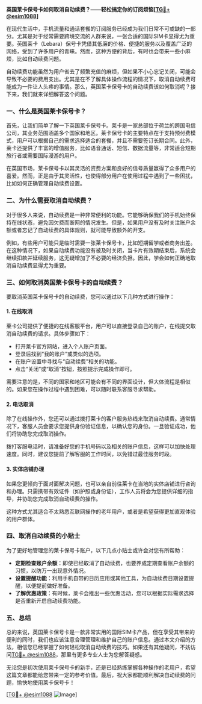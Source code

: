 **英国莱卡保号卡如何取消自动续费？——轻松搞定你的订阅烦恼[[TG💪+ @esim1088](https://t.me/s/esim1088)]**

在现代生活中，手机流量和通话套餐的订阅服务已经成为我们日常不可或缺的一部分。尤其是对于经常需要跨境交流的人群来说，一张合适的国际SIM卡显得尤为重要。英国莱卡（Lebara）保号卡凭借其低廉的价格、便捷的服务以及覆盖广泛的网络，受到了许多用户的青睐。然而，这种方便的背后，有时也会带来一些小麻烦，比如自动续费问题。

自动续费功能虽然为用户省去了频繁充值的麻烦，但如果不小心忘记关闭，可能会导致不必要的费用支出。尤其是在不了解具体操作流程的情况下，取消自动续费可能成为一件让人头疼的事情。那么，英国莱卡保号卡的自动续费该如何取消呢？接下来，我们就来详细解答这个问题。

### 一、什么是英国莱卡保号卡？

首先，让我们简单了解一下英国莱卡保号卡。莱卡是一家总部位于荷兰的跨国电信公司，其业务范围涵盖多个国家和地区。莱卡保号卡的主要特点在于支持预付费模式，用户可以根据自己的需求选择适合的套餐，并且不需要签订长期合同。此外，莱卡还提供了丰富的增值服务，比如语音通话、短信、数据流量等，非常适合短期旅行者或需要国际漫游的用户。

在英国市场，莱卡保号卡以其灵活的资费方案和良好的信号质量赢得了众多用户的喜爱。然而，正是由于其灵活性，也使得部分用户在使用过程中遇到了一些困扰，比如如何正确管理自动续费设置。

### 二、为什么需要取消自动续费？

对于很多人来说，自动续费是一种非常便利的功能。它能够确保我们的手机始终保持在线状态，避免因欠费而断网的情况发生。但是，如果用户没有及时关注账户余额或者忘记了自动续费的具体规则，就可能导致额外的开支。

例如，有些用户可能只是临时需要一张莱卡保号卡，比如短期留学或者商务出差。在这种情况下，如果自动续费功能没有被及时关闭，当卡片有效期结束后，系统会继续扣款并延续服务，这无疑增加了不必要的经济负担。因此，学会如何正确地取消自动续费显得尤为重要。

### 三、如何取消英国莱卡保号卡的自动续费？

要取消英国莱卡保号卡的自动续费，您可以通过以下几种方式进行操作：

#### 1. 在线取消

莱卡公司提供了便捷的在线客服平台，用户可以直接登录自己的账户，在线提交取消自动续费的请求。具体步骤如下：

- 打开莱卡官方网站，进入个人账户页面。
- 登录后找到“我的账户”或类似的选项。
- 在账户设置中寻找与“自动续费”相关的功能。
- 点击“关闭”或“取消”按钮，按照提示完成操作即可。

需要注意的是，不同的国家和地区可能会有不同的界面设计，但大体流程是相似的。如果您在操作过程中遇到困难，可以随时联系客服寻求帮助。

#### 2. 电话取消

除了在线操作外，您还可以通过拨打莱卡的客户服务热线来取消自动续费。通常情况下，客服人员会要求您提供身份验证信息，以确认您的身份。一旦验证成功，他们将协助您完成取消操作。

拨打客服电话时，请准备好您的手机号码以及相关的账户信息，这样可以加快处理速度。同时，建议您提前了解客服的工作时间，以免错过最佳服务时段。

#### 3. 实体店铺办理

如果您更倾向于面对面解决问题，也可以亲自前往莱卡在当地的实体店铺进行咨询和办理。只需携带有效证件（如护照或身份证），工作人员将会为您提供详细的指导，并协助您完成取消自动续费的操作。

这种方式尤其适合不太熟悉互联网操作的老年用户，或者是希望获得更加直观体验的用户群体。

### 四、取消自动续费的小贴士

为了更好地管理您的莱卡保号卡账户，以下几点小贴士或许会对您有所帮助：

- **定期检查账户余额**：即使已经取消了自动续费，也要养成定期查看账户余额的习惯，以防万一出现意外情况。
- **设置提醒功能**：利用手机自带的日历应用或其他工具，为自动续费日期设置提醒，以便提前做好准备。
- **了解优惠政策**：有时候，莱卡会推出一些优惠活动，您可以根据实际需求选择是否重新开启自动续费功能。

### 五、总结

总的来说，英国莱卡保号卡是一款非常实用的国际SIM卡产品，但在享受其带来的便利的同时，我们也应该注意合理管理和维护自己的账户信息。通过本文介绍的方法，相信您已经掌握了如何轻松取消自动续费的技巧。如果还有其他疑问，不妨访问[TG💪+ @esim1088](https://t.me/s/esim1088)，那里有更多专业人士为您解答疑惑。

无论您是初次使用莱卡保号卡的新手，还是已经熟练掌握各种操作的老用户，希望这篇文章都能给您带来一定的参考价值。最后，祝大家都能顺利解决自动续费的问题，愉快地使用莱卡保号卡！

[[TG💪+ @esim1088](https://t.me/s/esim1088) ![Image](https://i.postimg.cc/4NQfJmqS/Snipaste-2025-05-13-00-14-12.png)]